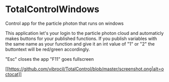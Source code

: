# TotalControlWindows
Control app for the particle photon that runs on windows

This application let's your login to the particle photon cloud and automaticly makes buttons for your published functions. If you publish variables with the same name as your function and give it an int value of "1" or "2" the buttontext will be red/green accordingly.

"Esc" closes the app
"F11" goes fullscreen


[[https://github.com/vibrocil/TotalControl/blob/master/screenshot.ong|alt=octocat]]
